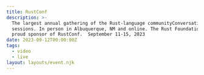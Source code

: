 ```yaml
---
title: RustConf
description: >-
  The largest annual gathering of the Rust-language communityConversation Q&A
  sessions. In person in Albuquerque, NM and online. The Rust Foundation is a
  proud sponsor of RustConf.  September 11-15, 2023
date: 2023-09-12T00:00:00Z
tags:
  - video
  - live
layout: layouts/event.njk
---
```


